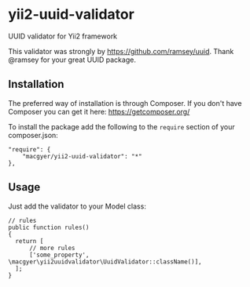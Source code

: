 # yii2-uuid-validator
UUID validator for Yii2 framework

This validator was strongly by https://github.com/ramsey/uuid. Thank @ramsey for your great UUID package.

## Installation

The preferred way of installation is through Composer.
If you don't have Composer you can get it here: https://getcomposer.org/

To install the package add the following to the ```require``` section of your composer.json:
```
"require": {
    "macgyer/yii2-uuid-validator": "*"
},
```

## Usage

Just add the validator to your Model class:
```
// rules
public function rules()
{
  return [
      // more rules
      ['some_property', \macgyer\yii2uuidvalidator\UuidValidator::className()],
  ];
}
```